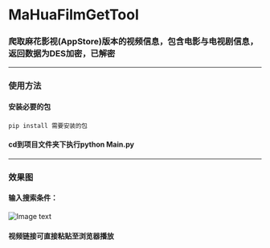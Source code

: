 # MaHuaFilmGetTool
### 爬取麻花影视(AppStore)版本的视频信息，包含电影与电视剧信息，返回数据为DES加密，已解密
***
### 使用方法
#### 安装必要的包
```
pip install 需要安装的包
```
#### cd到项目文件夹下执行python Main.py
***
### 效果图
#### 输入搜索条件：
![Image text](http://www.zxlee.cn/MaHuaFilmGetToolDemo.png)
#### 视频链接可直接粘贴至浏览器播放
